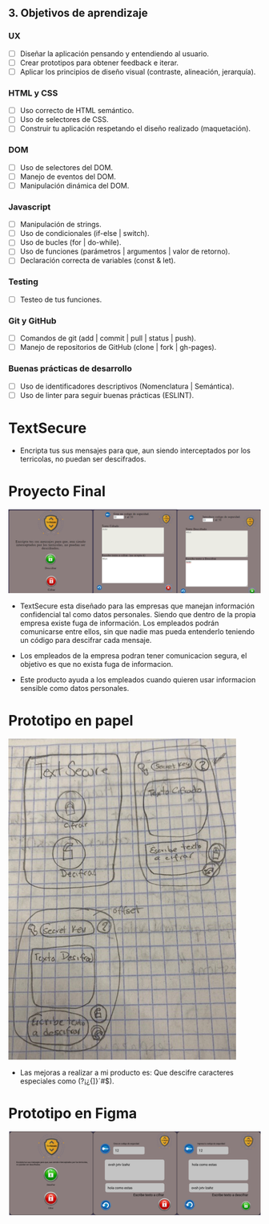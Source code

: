 ## 3. Objetivos de aprendizaje

### UX

- [ ] Diseñar la aplicación pensando y entendiendo al usuario.
- [ ] Crear prototipos para obtener feedback e iterar.
- [ ] Aplicar los principios de diseño visual (contraste, alineación, jerarquía).

### HTML y CSS

- [ ] Uso correcto de HTML semántico.
- [ ] Uso de selectores de CSS.
- [ ] Construir tu aplicación respetando el diseño realizado (maquetación).

### DOM

- [ ] Uso de selectores del DOM.
- [ ] Manejo de eventos del DOM.
- [ ] Manipulación dinámica del DOM.

### Javascript

- [ ] Manipulación de strings.
- [ ] Uso de condicionales (if-else | switch).
- [ ] Uso de bucles (for | do-while).    
- [ ] Uso de funciones (parámetros | argumentos | valor de retorno).
- [ ] Declaración correcta de variables (const & let).

### Testing
- [ ] Testeo de tus funciones.

### Git y GitHub
- [ ] Comandos de git (add | commit | pull | status | push).
- [ ] Manejo de repositorios de GitHub (clone | fork | gh-pages).

### Buenas prácticas de desarrollo
- [ ] Uso de identificadores descriptivos (Nomenclatura | Semántica).
- [ ] Uso de linter para seguir buenas prácticas (ESLINT).

# TextSecure

* Encripta tus sus mensajes para que, aun siendo interceptados por los terricolas, no puedan ser descifrados.

# Proyecto Final
![CEPHER-FINAL](final.png)

* TextSecure esta diseñado para las empresas que manejan información confidencial tal como datos personales. Siendo que dentro de la propia empresa existe fuga de información. Los empleados podrán comunicarse entre ellos, sin que nadie mas pueda entenderlo teniendo un código para descifrar cada mensaje.

* Los empleados de la empresa podran tener comunicacion segura, el objetivo es que no exista fuga de informacion.

* Este producto ayuda a los empleados cuando quieren usar informacion sensible como datos personales.

# Prototipo en papel
![Prototipo_papel](Prototipo_papel.jpeg)

* Las mejoras a realizar a mi producto es: Que descifre caracteres especiales como (?¡¿{]}´#$).

# Prototipo en Figma
![Prototipo_papel](Prototipo_figma.png)
